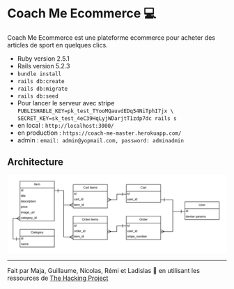<h1>Coach Me Ecommerce 💻</h1>

Coach Me Ecommerce est une plateforme ecommerce pour acheter des articles de sport en quelques clics.

* Ruby version 2.5.1
* Rails version 5.2.3
* `bundle install`
* `rails db:create`
* `rails db:migrate`
* `rails db:seed`
* Pour lancer le serveur avec stripe `PUBLISHABLE_KEY=pk_test_TYooMQauvdEDq54NiTphI7jx \`
  `SECRET_KEY=sk_test_4eC39HqLyjWDarjtT1zdp7dc rails s`
* en local : `http://localhost:3000/`
* en production : `https://coach-me-master.herokuapp.com/`
* admin : `email: admin@yopmail.com, password: adminadmin`

<h2>Architecture</h2>

![Architecture Base de données](app/assets/images/db.png)

--------

Fait par Maja, Guillaume, Nicolas, Rémi et Ladislas 🤙 en utilisant les ressources de [The Hacking Project](https://www.thehackingproject.org)
